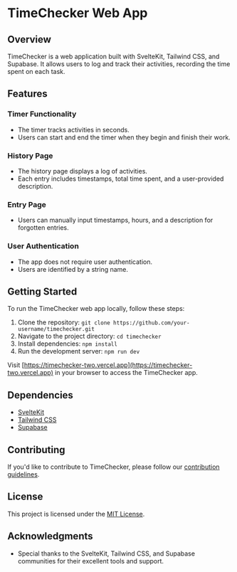 # TimeChecker Web App

## Overview

TimeChecker is a web application built with SvelteKit, Tailwind CSS, and Supabase. It allows users to log and track their activities, recording the time spent on each task.

## Features

### Timer Functionality

- The timer tracks activities in seconds.
- Users can start and end the timer when they begin and finish their work.

### History Page

- The history page displays a log of activities.
- Each entry includes timestamps, total time spent, and a user-provided description.

### Entry Page

- Users can manually input timestamps, hours, and a description for forgotten entries.

### User Authentication

- The app does not require user authentication.
- Users are identified by a string name.

## Getting Started

To run the TimeChecker web app locally, follow these steps:

1. Clone the repository: `git clone https://github.com/your-username/timechecker.git`
2. Navigate to the project directory: `cd timechecker`
3. Install dependencies: `npm install`
4. Run the development server: `npm run dev`

Visit [https://timechecker-two.vercel.app](https://timechecker-two.vercel.app) in your browser to access the TimeChecker app.

## Dependencies

- [SvelteKit](https://kit.svelte.dev/)
- [Tailwind CSS](https://tailwindcss.com/)
- [Supabase](https://supabase.io/)

## Contributing

If you'd like to contribute to TimeChecker, please follow our [contribution guidelines](CONTRIBUTING.md).

## License

This project is licensed under the [MIT License](LICENSE).

## Acknowledgments

- Special thanks to the SvelteKit, Tailwind CSS, and Supabase communities for their excellent tools and support.
